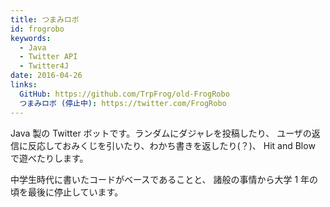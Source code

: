 ```yaml
---
title: つまみロボ
id: frogrobo
keywords:
  - Java
  - Twitter API
  - Twitter4J
date: 2016-04-26
links:
  GitHub: https://github.com/TrpFrog/old-FrogRobo
  つまみロボ (停止中): https://twitter.com/FrogRobo
---
```


Java 製の Twitter ボットです。ランダムにダジャレを投稿したり、
ユーザの返信に反応しておみくじを引いたり、わかち書きを返したり(？)、
Hit and Blow で遊べたりします。

中学生時代に書いたコードがベースであることと、
諸般の事情から大学 1 年の頃を最後に停止しています。
